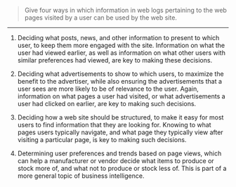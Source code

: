 > Give four ways in which information in web logs pertaining to the web pages 
> visited by a user can be used by the web site. 

--------------------------------

1) Deciding what posts, news, and other information to present to which user, 
to keep them more engaged with the site. Information on what the user had 
viewed earlier, as well as information on what other users with similar preferences 
had viewed, are key to making these decisions. 

2) Deciding what advertisements to show to which users, to maximize the benefit to 
the advertiser, while also ensuring the advertisements that a user sees are more 
likely to be of relevance to the user. Again, information on what pages a user 
had visited, or what advertisements a user had clicked on earlier, are key to making 
such decisions. 

3) Deciding how a web site should be structured, to make it easy for most users 
to find information that they are looking for. Knowing to what pages users typically 
navigate, and what page they typically view after visiting a particular page, is key
to making such decisions. 

4) Determining user preferences and trends based on page views, which can help 
a manufacturer or vendor decide what items to produce or stock more of, and 
what not to produce or stock less of. This is part of a more general topic of business
intelligence. 